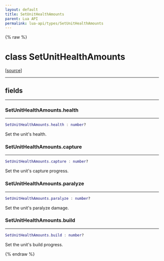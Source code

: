 ```yaml
---
layout: default
title: SetUnitHealthAmounts
parent: Lua API
permalink: lua-api/types/SetUnitHealthAmounts
---
```


{% raw %}

# class SetUnitHealthAmounts





[<a href="https://github.com/beyond-all-reason/RecoilEngine/blob/b4d0041e4c68c34dace9abf492f9193d28ef5d7e/rts/Lua/LuaSyncedCtrl.cpp#L2114-L2120" target="_blank">source</a>]







---



## fields
---

### SetUnitHealthAmounts.health
---
```lua
SetUnitHealthAmounts.health : number?
```



Set the unit's health.








### SetUnitHealthAmounts.capture
---
```lua
SetUnitHealthAmounts.capture : number?
```



Set the unit's capture progress.








### SetUnitHealthAmounts.paralyze
---
```lua
SetUnitHealthAmounts.paralyze : number?
```



Set the unit's paralyze damage.








### SetUnitHealthAmounts.build
---
```lua
SetUnitHealthAmounts.build : number?
```



Set the unit's build progress.










{% endraw %}